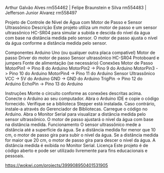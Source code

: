 Arthur Galvão Alves rm554462 | Felipe Braunstein e Silva rm554483 | Jefferson Junior Alvarez rm558497

Projeto de Controle de Nível de Água com Motor de Passo e Sensor Ultrassônico
Descrição
Este projeto utiliza um motor de passo e um sensor ultrassônico HC-SR04 para simular a subida e descida do nível da água com base na distância medida pelo sensor. O motor de passo ajusta o nível da água conforme a distância medida pelo sensor.

Componentes
Arduino Uno (ou qualquer outra placa compatível)
Motor de passo
Driver do motor de passo
Sensor ultrassônico HC-SR04
Protoboard e jumpers
Fonte de alimentação (se necessário)
Conexões
Motor de Passo
MotorPin1 -> Pino 8 do Arduino
MotorPin2 -> Pino 9 do Arduino
MotorPin3 -> Pino 10 do Arduino
MotorPin4 -> Pino 11 do Arduino
Sensor Ultrassônico
VCC -> 5V do Arduino
GND -> GND do Arduino
TrigPin -> Pino 12 do Arduino
EchoPin -> Pino 13 do Arduino

Instruções
Monte o circuito conforme as conexões descritas acima.
Conecte o Arduino ao seu computador.
Abra o Arduino IDE e copie o código fornecido.
Verifique se a biblioteca Stepper está instalada. Caso contrário, instale-a através do Gerenciador de Bibliotecas.
Carregue o código no Arduino.
Abra o Monitor Serial para visualizar a distância medida pelo sensor ultrassônico.
O motor de passo ajustará o nível da água com base na distância medida.
Funcionamento
O sensor ultrassônico mede a distância até a superfície da água.
Se a distância medida for menor que 10 cm, o motor de passo gira para subir o nível da água.
Se a distância medida for maior que 20 cm, o motor de passo gira para descer o nível da água.
A distância medida é exibida no Monitor Serial.
Licença
Este projeto é de código aberto e pode ser utilizado livremente para fins educacionais e pessoais.

https://wokwi.com/projects/399908950401531905
